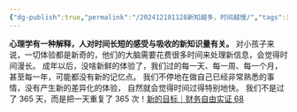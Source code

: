 ```yaml
---
{"dg-publish":true,"permalink":"/202412101128新知越多，时间越慢/","tags":["note","journal"]}
---
```



**心理学有一种解释，人对时间长短的感受与吸收的新知识量有关。** 对小孩子来说，一切体验都是新奇的，他们的大脑需要花费很多时间来处理新信息，会觉得时间漫长。 成年以后，没啥新鲜的体验了，我们过的每一天、每一周、每一个月，甚至每一年，可能都没有新的记忆点。 我们不停地在做自己已经非常熟悉的事情，没有产生新的差异化的体验， 自然就会觉得时间过得特别地快。 我们不是过了 365 天，而是把一天重复了 365 次！[新的目标｜财务自由实证 68](https://mp.weixin.qq.com/s?__biz=MzUzNjE3NzQ3Nw==&mid=2247493663&idx=1&sn=f2e804203467e19450aefd95bb389121&chksm=faf89635cd8f1f23140d3d031d875959339eb3cf85597176d3acaf048b51b58d7d1ef227c208&scene=58&subscene=0#rd)
